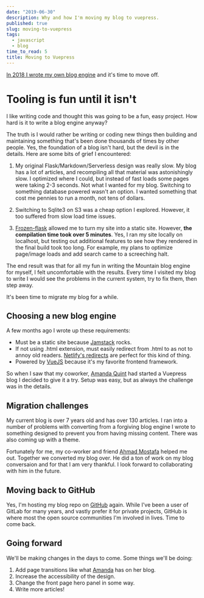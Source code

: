 ```yaml
---
date: "2019-06-30"
description: Why and how I'm moving my blog to vuepress.
published: true
slug: moving-to-vuepress
tags:
  - javascript
  - blog
time_to_read: 5
title: Moving to Vuepress
---
```


[In 2018 I wrote my own blog engine](/writing-new-blog-engine) and it's time to move off.

# Tooling is fun until it isn't

I like writing code and thought this was going to be a fun, easy project. How hard is it to write a blog engine anyway?

The truth is I would rather be writing or coding new things then building and maintaining something that's been done thousands of times by other people. Yes, the foundation of a blog isn't hard, but the devil is in the details. Here are some bits of grief I encountered:

1. My original Flask/Markdown/Serverless design was really slow. My blog has a lot of articles, and recompiling all that material was astonishingly slow. I optimized where I could, but instead of fast loads some pages were taking 2-3 seconds. Not what I wanted for my blog. Switching to something database powered wasn't an option. I wanted something that cost me pennies to run a month, not tens of dollars.

2. Switching to Sqlite3 on S3 was a cheap option I explored. However, it too suffered from slow load time issues.

3. [Frozen-flask](https://pythonhosted.org/Frozen-Flask/) allowed me to turn my site into a static site. However, **the compilation time took over 5 minutes**. Yes, I ran my site locally on localhost, but testing out additional features to see how they rendered in the final build took too long. For example, my plans to optimize page/image loads and add search came to a screeching halt.

The end result was that for all my fun in writing the Mountain blog engine for myself, I felt uncomfortable with the results. Every time I visited my blog to write I would see the problems in the current system, try to fix them, then step away.    

It's been time to migrate my blog for a while.

## Choosing a new blog engine

A few months ago I wrote up these requirements:

- Must be a static site because [Jamstack](https://jamstack.org/) rocks.
- If not using .html extension, must easily redirect from .html to as not to annoy old readers. [Netlify's redirects](https://www.netlify.com/docs/redirects/) are perfect for this kind of thing.
- Powered by [VueJS](https://vuejs.org/) because it's my favorite frontend framework.

So when I saw that my coworker, [Amanda Quint](https://www.amandaquint.com) had started a Vuepress blog I decided to give it a try. Setup was easy, but as always the challenge was in the details.

## Migration challenges

My current blog is over 7 years old and has over 130 articles. I ran into a number of problems with converting from a forgiving blog engine I wrote to something designed to prevent you from having missing content. There was also coming up with a theme. 

Fortunately for me, my co-worker and friend [Ahmad Mostafa](https://www.ahmadmostafa.com/) helped me out. Together we converted my blog over. He did a ton of work on my blog conversaion and for that I am very thankful. I look forward to collaborating with him in the future. 

## Moving back to GitHub

Yes, I'm hosting my blog repo on [GitHub](https://github.com/pydanny/pydanny-v2/) again. While I've been a user of GitLab for many years, and vastly prefer it for private projects, GitHub is where most the open source communities I'm involved in lives. Time to come back.

## Going forward

We'll be making changes in the days to come. Some things we'll be doing:

1. Add page transitions like what [Amanda](https://www.amandaquint.com) has on her blog.
2. Increase the accessibility of the design.
3. Change the front page hero panel in some way.
4. Write more articles!